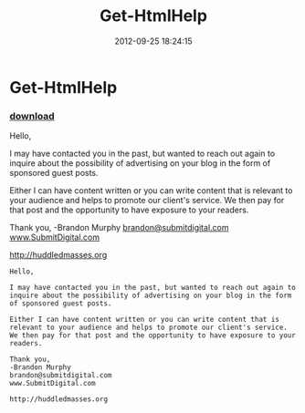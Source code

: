 ﻿---
pid:            3663
poster:         Brandon Murphy
title:          Get-HtmlHelp
date:           2012-09-25 18:24:15
format:         posh
parent:         0
parent:         0

---

# Get-HtmlHelp

### [download](3663.ps1)

Hello,

I may have contacted you in the past, but wanted to reach out again to inquire about the possibility of advertising on your blog in the form of sponsored guest posts.  

Either I can have content written or you can write content that is relevant to your audience and helps to promote our client's service. We then pay for that post and the opportunity to have exposure to your readers.

Thank you,
-Brandon Murphy
brandon@submitdigital.com
www.SubmitDigital.com

http://huddledmasses.org

```posh
Hello,

I may have contacted you in the past, but wanted to reach out again to inquire about the possibility of advertising on your blog in the form of sponsored guest posts.  

Either I can have content written or you can write content that is relevant to your audience and helps to promote our client's service. We then pay for that post and the opportunity to have exposure to your readers.

Thank you,
-Brandon Murphy
brandon@submitdigital.com
www.SubmitDigital.com

http://huddledmasses.org
```
